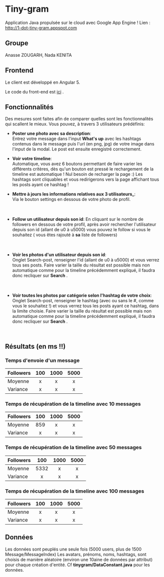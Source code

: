 # Tiny-gram

Application Java propulsée sur le cloud avec Google App Engine ! Lien : http://1-dot-tiny-gram.appspot.com

## Groupe

Anasse ZOUGARH, Nada KENITA

## Frontend

Le client est développé en Angular 5.

Le code du front-end est [ici](https://github.com/AnasseZ/tiny-gram-client) .


## Fonctionnalités

Des mesures sont faites afin de comparer quelles sont les fonctionnalités qui scallent le mieux. Vous pouvez, à travers 3 utilisateurs prédéfinis:

- **Poster une photo avec sa description**:   
Entrez votre message dans l'input **What's up** avec les hashtags contenus dans le message puis l'url (en png, jpg) de votre image dans l'input de la modal. Le post est ensuite enregistré correctement.  
  
- **Voir votre timeline**:  
Automatique, vous avez 6 boutons permettant de faire varier les différents critères, dès qu'un bouton est pressé le rechargement de la timeline est automatique ! Nul besoin de recharger la page :)   Les hashtags sont cliquables et vous redirigerons vers la page affichant tous les posts ayant ce hashtag !     
    
- **Mettre à jours les informations relatives aux 3 utilisateurs_**:  
Via le bouton settings en dessous de votre photo de profil.  
<br><br>
- **Follow un utilisateur depuis son id**:  En cliquant sur le nombre de followers en dessous de votre profil, après avoir rechercher l'utilisateur depuis son id (allant de u0 à u5000) vous pouvez le follow si vous le souhaitez ( vous êtes rajouté à **sa** liste de followers)    
<br><br>
- **Voir les photos d'un utilisateur depuis son id**:  
Onglet Search-post, renseigner l'id (allant de u0 à u5000) et vous verrez tous ses posts. Faire varier la taille du résultat est possible mais non automatique comme pour la timeline précédemment expliqué, il faudra donc recliquer sur **Search** .  
<br><br>
- **Voir toutes les photos par catégorie selon l'hashtag de votre choix**:  
Onglet Search-post, renseigner le hashtag (avec ou sans le #, comme vous le souhaitez !) et vous verrez tous les posts ayant ce hashtag, dans la limite choisie. Faire varier la taille du résultat est possible mais non automatique comme pour la timeline précédemment expliqué, il faudra donc recliquer sur **Search** .
<br>

## Résultats (en ms !!)

### Temps d'envoie d'un message 

| Followers     |     100         |     1000       |  5000          |
| :------------ | :-------------: | :------------: | :------------: |
| Moyenne       |    x      |        x   |        x |
| Variance      |    x     |        x|      x    |

### Temps de récupération de la timeline avec 10 messages 

| Followers     |     100         |     1000       |  5000          |
| :------------ | :-------------: | :------------: | :------------: |
| Moyenne       |     859         |        x |        x  |
| Variance      |   x     |       x  |        x  |

### Temps de récupération de la timeline avec 50 messages 

| Followers     |     100         |     1000       |  5000          |
| :------------ | :-------------: | :------------: | :------------: |
| Moyenne       |     5332        |        x  |        x  |
| Variance      |     x      |        x  |        x |

### Temps de récupération de la timeline avec 100 messages 

| Followers     |     100         |     1000       |  5000          |
| :------------ | :-------------: | :------------: | :------------: |
| Moyenne       |     x      |        x  |       x |
| Variance      |    x      |      x  |        x  |

## Données

Les données sont peuplés une seule fois (5000 users, plus de 1500 Message/MessageIndex)
Les avatars, prénoms, noms, hashtags, sont choisis de manière aléatoire (environ une 10aine de données par attribut)
pour chaque création d'entité. Cf **tinygram/DataConstant.java** pour les données.
